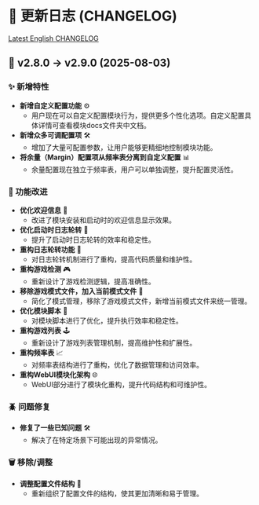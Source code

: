 # 📝 更新日志 (CHANGELOG)

[Latest English CHANGELOG](https://github.com/Seyud/Mediatek_Mali_GPU_Governor/blob/main/docs/en/CHANGELOG.md)

## 🚀 v2.8.0 → v2.9.0 (2025-08-03)

### ✨ 新增特性

- **新增自定义配置功能** ⚙️
  - 用户现在可以自定义配置模块行为，提供更多个性化选项。自定义配置具体详情可查看模块docs文件夹中文档。
- **新增众多可调配置项** 🛠️
  - 增加了大量可配置参数，让用户能够更精细地控制模块功能。
- **将余量（Margin）配置项从频率表分离到自定义配置** 📊
  - 余量配置现在独立于频率表，用户可以单独调整，提升配置灵活性。

### 🔧 功能改进

- **优化欢迎信息** 👋
  - 改进了模块安装和启动时的欢迎信息显示效果。
- **优化启动时日志轮转** 📒
  - 提升了启动时日志轮转的效率和稳定性。
- **重构日志轮转功能** 🔄
  - 对日志轮转机制进行了重构，提高代码质量和维护性。
- **重构游戏检测** 🎮
  - 重新设计了游戏检测逻辑，提高准确性。
- **移除游戏模式文件，加入当前模式文件** 📄
  - 简化了模式管理，移除了游戏模式文件，新增当前模式文件来统一管理。
- **优化模块脚本** 🧠
  - 对模块脚本进行了优化，提升执行效率和稳定性。
- **重构游戏列表** 🕹️
  - 重新设计了游戏列表管理机制，提高维护性和扩展性。
- **重构频率表** 📈
  - 对频率表结构进行了重构，优化了数据管理和访问效率。
- **重构WebUI模块化架构** 🌐
  - WebUI部分进行了模块化重构，提升代码结构和可维护性。

### 🪲 问题修复

- **修复了一些已知问题** 🛠️
  - 解决了在特定场景下可能出现的异常情况。

### 🗑️ 移除/调整

- **调整配置文件结构** 📁
  - 重新组织了配置文件的结构，使其更加清晰和易于管理。